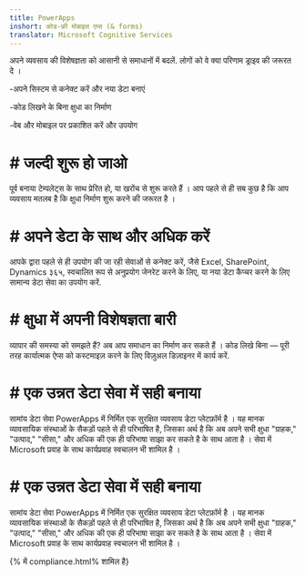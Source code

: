 ```yaml
---
title: PowerApps
inshort: कोड-फ्री मोबाइल एप्स (& forms)
translator: Microsoft Cognitive Services
---
```


अपने व्यवसाय की विशेषज्ञता को आसानी से समाधानों में बदलें. लोगों को वे क्या परिणाम ड्राइव की जरूरत दे ।

-अपने सिस्टम से कनेक्ट करें और नया डेटा बनाएं

-कोड लिखने के बिना क्षुधा का निर्माण

-वेब और मोबाइल पर प्रकाशित करें और उपयोग

# # जल्दी शुरू हो जाओ
पूर्व बनाया टेम्पलेट्स के साथ प्रेरित हो, या खरोंच से शुरू करते हैं । आप पहले से ही सब कुछ है कि आप व्यवसाय मतलब है कि क्षुधा निर्माण शुरू करने की जरूरत है ।

# # अपने डेटा के साथ और अधिक करें
आपके द्वारा पहले से ही उपयोग की जा रही सेवाओं से कनेक्ट करें, जैसे Excel, SharePoint, Dynamics ३६५, स्वचालित रूप से अनुप्रयोग जेनरेट करने के लिए, या नया डेटा कैप्चर करने के लिए सामान्य डेटा सेवा का उपयोग करें.

# # क्षुधा में अपनी विशेषज्ञता बारी
व्यापार की समस्या को समझते हैं? अब आप समाधान का निर्माण कर सकते हैं । कोड लिखे बिना — पूरी तरह कार्यात्मक ऐप्स को कस्टमाइज़ करने के लिए विज़ुअल डिज़ाइनर में कार्य करें.

# # एक उन्नत डेटा सेवा में सही बनाया
सामांय डेटा सेवा PowerApps में निर्मित एक सुरक्षित व्यवसाय डेटा प्लेटफ़ॉर्म है । यह मानक व्यावसायिक संस्थाओं के सैकड़ों पहले से ही परिभाषित है, जिसका अर्थ है कि अब अपने सभी क्षुधा "ग्राहक," "उत्पाद," "सीसा," और अधिक की एक ही परिभाषा साझा कर सकते है के साथ आता है । सेवा में Microsoft प्रवाह के साथ कार्यप्रवाह स्वचालन भी शामिल है ।

# # एक उन्नत डेटा सेवा में सही बनाया
सामांय डेटा सेवा PowerApps में निर्मित एक सुरक्षित व्यवसाय डेटा प्लेटफ़ॉर्म है । यह मानक व्यावसायिक संस्थाओं के सैकड़ों पहले से ही परिभाषित है, जिसका अर्थ है कि अब अपने सभी क्षुधा "ग्राहक," "उत्पाद," "सीसा," और अधिक की एक ही परिभाषा साझा कर सकते है के साथ आता है । सेवा में Microsoft प्रवाह के साथ कार्यप्रवाह स्वचालन भी शामिल है ।

{% में compliance.html% शामिल है}

